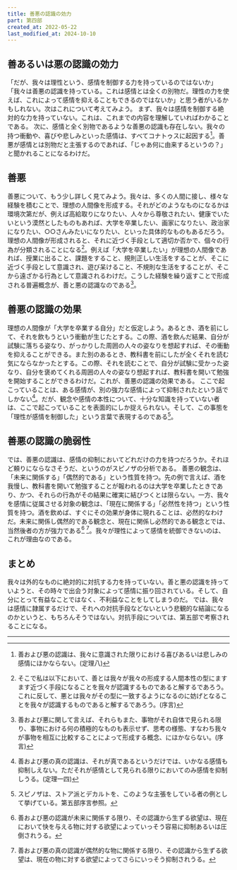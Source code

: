 ```yaml
---
title: 善悪の認識の効力
part: 第四部
created_at: 2022-05-22
last_modified_at: 2024-10-10
---
```


## 善あるいは悪の認識の効力

「だが、我々は理性という、感情を制御する力を持っているのではないか」「我々は善悪の認識を持っている。これは感情とは全くの別物だ。理性の力を使えば、これによって感情を抑えることもできるのではないか」と思う者がいるかもしれない。次はこれについて考えてみよう。
まず、我々は感情を制御する絶対的な力を持っていない。これは、これまでの内容を理解していればわかることである。
次に、感情と全く別物であるような善悪の認識も存在しない。我々の持つ衝動や、喜びや悲しみといった感情は、すべてコナトゥスに起因する[^ref3-1]。善悪が感情とは別物だと主張するのであれば、「じゃあ何に由来するというの？」と聞かれることになるわけだ。

[^ref3-1]:善および悪の認識は、我々に意識された限りにおける喜びあるいは悲しみの感情にほかならない。(定理八)

## 善悪

善悪について、もう少し詳しく見てみよう。我々は、多くの人間に接し、様々な経験を積むことで、理想の人間像を形成する。それがどのようなものになるかは環境次第だが、例えば高給取りになりたい、人々から尊敬されたい、健康でいたいという漠然としたものもあれば、大学を卒業したい、画家になりたい、政治家になりたい、○○さんみたいになりたい、といった具体的なものもあるだろう。
理想の人間像が形成されると、それに近づく手段として適切か否かで、個々の行為が分類されることになる[^ref3-1-1]。例えば「大学を卒業したい」が理想の人間像であれば、授業に出ること、課題をすること、規則正しい生活をすることが、そこに近づく手段として意識され、遊び呆けること、不規則な生活をすることが、そこから遠ざかる行為として意識されるわけだ。こうした経験を繰り返すことで形成される普遍概念が、善と悪の認識なのである[^ref3-1-2]。

[^ref3-1-1]:そこで私は以下において、善とは我々が我々の形成する人間本性の型にますます近づく手段になることを我々が認識するものであると解するであろう。これに反して、悪とは我々がその型に一致するようになるのに妨げとなることを我々が認識するものであると解するであろう。(序言)

[^ref3-1-2]:善および悪に関して言えば、それらもまた、事物がそれ自体で見られる限り、事物における何の積極的なものも表示せず、思考の様態、すなわち我々が事物を相互に比較することによって形成する概念、にほかならない。(序言)

## 善悪の認識の効果

理想の人間像が「大学を卒業する自分」だと仮定しよう。あるとき、酒を前にして、それを飲もうという衝動が生じたとする。この際、酒を飲んだ結果、自分が試験に落ちる姿なり、がっかりした周囲の人々の姿なりを想起すれば、その衝動を抑えることができる。また別のあるとき、教科書を前にしたが全くそれを読む気にならなかったとする。この際、それを読むことで、自分が試験に受かった姿なり、自分を褒めてくれる周囲の人々の姿なり想起すれば、教科書を開いて勉強を開始することができるわけだ。これが、善悪の認識の効果である。
ここで起こっていることは、ある感情が、別の強力な感情によって抑制されたという話でしかない[^ref3-2-1]。だが、観念や感情の本性について、十分な知識を持っていない者は、ここで起こっていることを表面的にしか捉えられない。そして、この事態を「理性が感情を制御した」という言葉で表現するのである[^ref3-2-2]。

[^ref3-2-1]:善および悪の真の認識は、それが真であるというだけでは、いかなる感情も抑制しえない。ただそれが感情として見られる限りにおいてのみ感情を抑制しうる。(定理一四)

[^ref3-2-2]:スピノザは、ストア派とデカルトを、このような主張をしている者の例として挙げている。第五部序言参照。

## 善悪の認識の脆弱性

では、善悪の認識は、感情の抑制においてどれだけの力を持つだろうか。それほど頼りにならなさそうだ、というのがスピノザの分析である。
善悪の観念は、「未来に関係する」「偶然的である」という性質を持つ。先の例で言えば、酒を我慢し、教科書を開いて勉強することが報われるのは大学を卒業したときであり、かつ、それらの行為がその結果に確実に結びつくとは限らない。一方、我々を感情に従属させる対象の観念は、「現在に関係する」「必然性を持つ」という性質を持つ。酒を飲めば、すぐにその効果が身体に現れることは、必然的なわけだ。未来に関係し偶然的である観念と、現在に関係し必然的である観念とでは、当然後者の方が強力である[^ref3-3-1] [^ref3-3-2]。我々が理性によって感情を統御できないのは、これが理由なのである。

[^ref3-3-1]:善および悪の認識が未来に関係する限り、その認識から生ずる欲望は、現在において快を与える物に対する欲望によっていっそう容易に抑制あるいは圧倒されうる。

[^ref3-3-2]:善および悪の真の認識が偶然的な物に関係する限り、その認識から生ずる欲望は、現在の物に対する欲望によってさらにいっそう抑制されうる。

## まとめ

我々は外的なものに絶対的に対抗する力を持っていない。善と悪の認識を持っていようと、その時々で出会う対象によって感情に振り回されている。そして、自分にとって有益なことではなく、不利益なことをしてしまうのだ。
では、我々は感情に隷属するだけで、それへの対抗手段などないという悲観的な結論になるのかというと、もちろんそうではない。対抗手段については、第五部で考察されることになる。

---